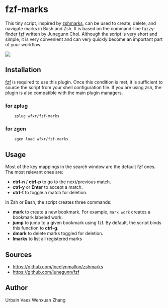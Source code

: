 # fzf-marks
This tiny script, inspired by [zshmarks](https://github.com/jocelynmallon/zshmarks), can be used to create, delete, and navigate marks in Bash and Zsh. It is based on the command-line fuzzy-finder [fzf](https://github.com/junegunn/fzf) written by Junegunn Choi. Although the script is very short and simple, it is very convenient and can very quickly become an important part of your workflow.

![](https://raw.github.com/uvaes/fuzzy-zsh-marks/demo/demo.gif)

## Installation
[fzf](https://github.com/junegunn/fzf) is required to use this plugin. Once this condition is met, it is sufficient to source the script from your shell configuration file. If you are using zsh, the plugin is also compatible with the main plugin managers. 

### for zplug
```
    zplug wfxr/fzf-marks
```

### for zgen
```
    zgen load wfxr/fzf-marks
```

## Usage
Most of the key mappings in the search window are the default fzf ones. The most relevant ones are:

- **ctrl-n** / **ctrl-p** to go to the next/previous match.
- **ctrl-y** or **Enter** to accept a match.
- **ctrl-t** to toggle a match for deletion.

In Zsh or Bash, the script creates three commands:

- **mark** to create a new bookmark. For example, `mark work` creates a bookmark labeled work.
- **jump** to jump to a given bookmark using fzf. By default, the script binds this function to **ctrl-g**.
- **dmark** to delete marks toggled for deletion. 
- **lmarks** to list all registered marks

## Sources

- https://github.com/jocelynmallon/zshmarks
- https://github.com/junegunn/fzf

## Author

Urbain Vaes
Wenxuan Zhang
